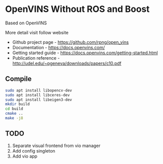 # OpenVINS Without ROS and Boost
Based on OpenVINS

More detail visit follow website

* Github project page - https://github.com/rpng/open_vins
* Documentation - https://docs.openvins.com/
* Getting started guide - https://docs.openvins.com/getting-started.html
* Publication reference - http://udel.edu/~pgeneva/downloads/papers/c10.pdf

## Compile
```bash
sudo apt install libopencv-dev
sudo apt install libceres-dev
sudo apt install libeigen3-dev
mkdir build
cd build
cmake ..
make -j8
```

## TODO
1. Separate visual frontend from vio manager
2. Add config singleton
2. Add vio app
